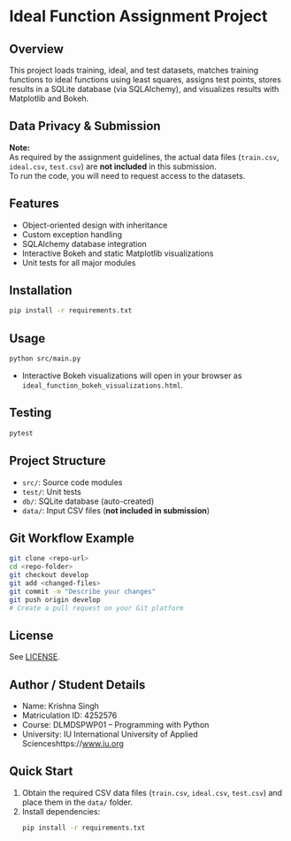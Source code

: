 # Ideal Function Assignment Project

## Overview
This project loads training, ideal, and test datasets, matches training functions to ideal functions using least squares, assigns test points, stores results in a SQLite database (via SQLAlchemy), and visualizes results with Matplotlib and Bokeh.

## Data Privacy & Submission
**Note:**  
As required by the assignment guidelines, the actual data files (`train.csv`, `ideal.csv`, `test.csv`) are **not included** in this submission.  
To run the code, you will need to request access to the datasets.

## Features
- Object-oriented design with inheritance
- Custom exception handling
- SQLAlchemy database integration
- Interactive Bokeh and static Matplotlib visualizations
- Unit tests for all major modules

## Installation
```bash
pip install -r requirements.txt
```

## Usage
```bash
python src/main.py
```
- Interactive Bokeh visualizations will open in your browser as `ideal_function_bokeh_visualizations.html`.

## Testing
```bash
pytest
```

## Project Structure
- `src/`: Source code modules
- `test/`: Unit tests
- `db/`: SQLite database (auto-created)
- `data/`: Input CSV files (**not included in submission**)

## Git Workflow Example
```bash
git clone <repo-url>
cd <repo-folder>
git checkout develop
git add <changed-files>
git commit -m "Describe your changes"
git push origin develop
# Create a pull request on your Git platform
```

## License
See [LICENSE](LICENSE).

## Author / Student Details

- Name: Krishna Singh
- Matriculation ID: 4252576
- Course: DLMDSPWP01 – Programming with Python
- University: IU International University of Applied Scienceshttps://www.iu.org

## Quick Start

1. Obtain the required CSV data files (`train.csv`, `ideal.csv`, `test.csv`) and place them in the `data/` folder.
2. Install dependencies:
   ```bash
   pip install -r requirements.txt
